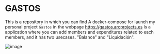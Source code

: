 # GASTOS

This is a repository in which you can find A docker-compose for launch my personal project `Gastos` in the webpage https://gastos.arcprojects.es
Is a application where you can add members and expenditures related to each members, and it has two usecases. "Balance" and "Liquidación". 

![image](https://github.com/devs-toni/servgasops/assets/103459716/eb7ba7b8-cbcd-4dfe-8d5c-617cf10e3fb8)
